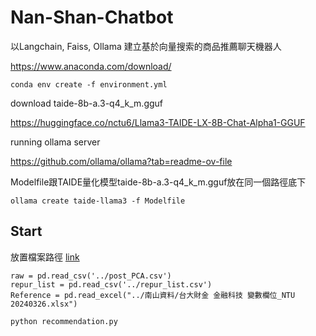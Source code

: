 # Nan-Shan-Chatbot

以Langchain, Faiss, Ollama 建立基於向量搜索的商品推薦聊天機器人


https://www.anaconda.com/download/

```conda env create -f environment.yml```

download taide-8b-a.3-q4_k_m.gguf

https://huggingface.co/nctu6/Llama3-TAIDE-LX-8B-Chat-Alpha1-GGUF

running ollama server

https://github.com/ollama/ollama?tab=readme-ov-file


Modelfile跟TAIDE量化模型taide-8b-a.3-q4_k_m.gguf放在同一個路徑底下

```ollama create taide-llama3 -f Modelfile```

## Start

放置檔案路徑
[link](https://drive.google.com/drive/folders/1O0hD32MNuYnyON4CVo6fdVhNjv-Wb_4G?usp=drive_link)
```
raw = pd.read_csv('../post_PCA.csv')
repur_list = pd.read_csv('../repur_list.csv')
Reference = pd.read_excel("../南山資料/台大財金 金融科技 變數欄位_NTU 20240326.xlsx")
```

```python recommendation.py```
